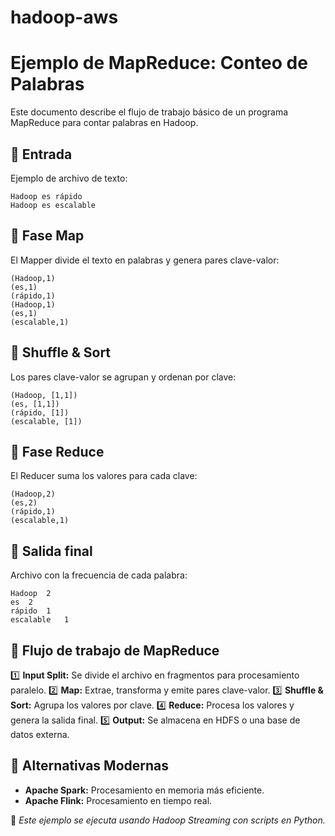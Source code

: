 # hadoop-aws

# Ejemplo de MapReduce: Conteo de Palabras

Este documento describe el flujo de trabajo básico de un programa MapReduce para contar palabras en Hadoop.

## 📌 Entrada
Ejemplo de archivo de texto:
```
Hadoop es rápido
Hadoop es escalable
```

## 📌 Fase Map
El Mapper divide el texto en palabras y genera pares clave-valor:
```
(Hadoop,1)
(es,1)
(rápido,1)
(Hadoop,1)
(es,1)
(escalable,1)
```

## 📌 Shuffle & Sort
Los pares clave-valor se agrupan y ordenan por clave:
```
(Hadoop, [1,1])
(es, [1,1])
(rápido, [1])
(escalable, [1])
```

## 📌 Fase Reduce
El Reducer suma los valores para cada clave:
```
(Hadoop,2)
(es,2)
(rápido,1)
(escalable,1)
```

## 📌 Salida final
Archivo con la frecuencia de cada palabra:
```
Hadoop	2
es	2
rápido	1
escalable	1
```

## 📌 Flujo de trabajo de MapReduce
1️⃣ **Input Split:** Se divide el archivo en fragmentos para procesamiento paralelo.
2️⃣ **Map:** Extrae, transforma y emite pares clave-valor.
3️⃣ **Shuffle & Sort:** Agrupa los valores por clave.
4️⃣ **Reduce:** Procesa los valores y genera la salida final.
5️⃣ **Output:** Se almacena en HDFS o una base de datos externa.

## 📌 Alternativas Modernas
- **Apache Spark:** Procesamiento en memoria más eficiente.
- **Apache Flink:** Procesamiento en tiempo real.

🚀 *Este ejemplo se ejecuta usando Hadoop Streaming con scripts en Python.*
